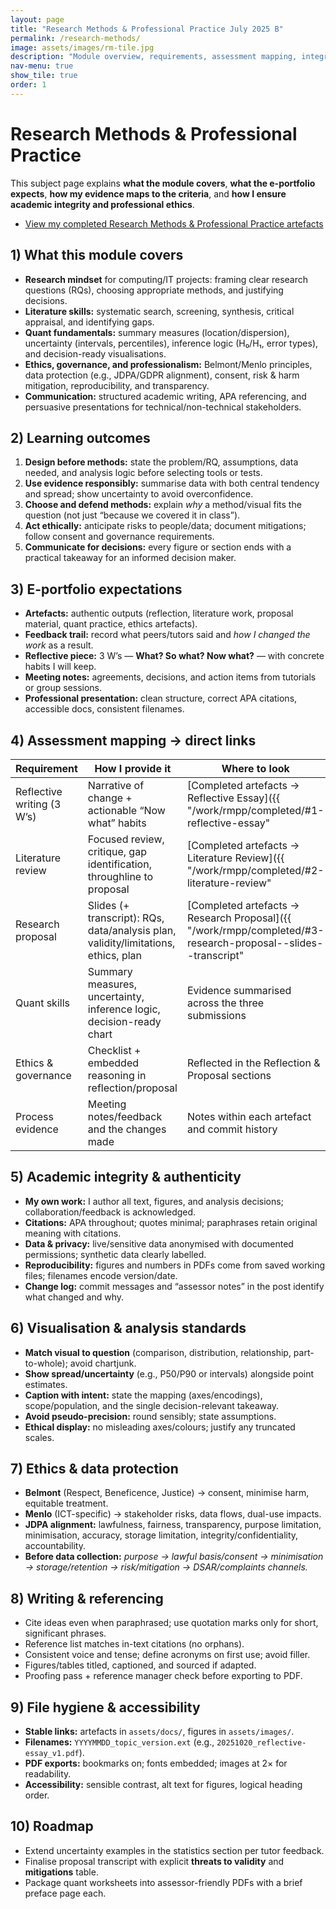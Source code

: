```yaml
---
layout: page
title: "Research Methods & Professional Practice July 2025 B"
permalink: /research-methods/
image: assets/images/rm-tile.jpg
description: "Module overview, requirements, assessment mapping, integrity, and evidence guide for my RM&PP e-portfolio."
nav-menu: true
show_tile: true
order: 1
---
```


# Research Methods & Professional Practice

This subject page explains **what the module covers**, **what the e-portfolio expects**, **how my evidence maps to the criteria**, and **how I ensure academic integrity and professional ethics**.

<ul class="actions">
  <li><a class="button primary" href="{{ "/work/rmpp/completed/" | relative_url }}">View my completed Research Methods & Professional Practice artefacts</a></li>
</ul>

## 1) What this module covers

- **Research mindset** for computing/IT projects: framing clear research questions (RQs), choosing appropriate methods, and justifying decisions.
- **Literature skills:** systematic search, screening, synthesis, critical appraisal, and identifying gaps.
- **Quant fundamentals:** summary measures (location/dispersion), uncertainty (intervals, percentiles), inference logic (H₀/H₁, error types), and decision-ready visualisations.
- **Ethics, governance, and professionalism:** Belmont/Menlo principles, data protection (e.g., JDPA/GDPR alignment), consent, risk & harm mitigation, reproducibility, and transparency.
- **Communication:** structured academic writing, APA referencing, and persuasive presentations for technical/non-technical stakeholders.

## 2) Learning outcomes 

1. **Design before methods:** state the problem/RQ, assumptions, data needed, and analysis logic before selecting tools or tests.  
2. **Use evidence responsibly:** summarise data with both central tendency and spread; show uncertainty to avoid overconfidence.  
3. **Choose and defend methods:** explain *why* a method/visual fits the question (not just “because we covered it in class”).  
4. **Act ethically:** anticipate risks to people/data; document mitigations; follow consent and governance requirements.  
5. **Communicate for decisions:** every figure or section ends with a practical takeaway for an informed decision maker.

## 3) E-portfolio expectations 

- **Artefacts:** authentic outputs (reflection, literature work, proposal material, quant practice, ethics artefacts).  
- **Feedback trail:** record what peers/tutors said and *how I changed the work* as a result.  
- **Reflective piece:** 3 W’s — **What? So what? Now what?** — with concrete habits I will keep.  
- **Meeting notes:** agreements, decisions, and action items from tutorials or group sessions.  
- **Professional presentation:** clean structure, correct APA citations, accessible docs, consistent filenames.

## 4) Assessment mapping → direct links

| Requirement | How I provide it | Where to look |
|---|---|---|
| Reflective writing (3 W’s) | Narrative of change + actionable “Now what” habits | [Completed artefacts → Reflective Essay]({{ "/work/rmpp/completed/#1-reflective-essay" | relative_url }}) |
| Literature review | Focused review, critique, gap identification, throughline to proposal | [Completed artefacts → Literature Review]({{ "/work/rmpp/completed/#2-literature-review" | relative_url }}) |
| Research proposal | Slides (+ transcript): RQs, data/analysis plan, validity/limitations, ethics, plan | [Completed artefacts → Research Proposal]({{ "/work/rmpp/completed/#3-research-proposal--slides--transcript" | relative_url }}) |
| Quant skills | Summary measures, uncertainty, inference logic, decision-ready chart | Evidence summarised across the three submissions |
| Ethics & governance | Checklist + embedded reasoning in reflection/proposal | Reflected in the Reflection & Proposal sections |
| Process evidence | Meeting notes/feedback and the changes made | Notes within each artefact and commit history |

## 5) Academic integrity & authenticity

- **My own work:** I author all text, figures, and analysis decisions; collaboration/feedback is acknowledged.  
- **Citations:** APA throughout; quotes minimal; paraphrases retain original meaning with citations.  
- **Data & privacy:** live/sensitive data anonymised with documented permissions; synthetic data clearly labelled.  
- **Reproducibility:** figures and numbers in PDFs come from saved working files; filenames encode version/date.  
- **Change log:** commit messages and “assessor notes” in the post identify what changed and why.

## 6) Visualisation & analysis standards

- **Match visual to question** (comparison, distribution, relationship, part-to-whole); avoid chartjunk.  
- **Show spread/uncertainty** (e.g., P50/P90 or intervals) alongside point estimates.  
- **Caption with intent:** state the mapping (axes/encodings), scope/population, and the single decision-relevant takeaway.  
- **Avoid pseudo-precision:** round sensibly; state assumptions.  
- **Ethical display:** no misleading axes/colours; justify any truncated scales.

## 7) Ethics & data protection

- **Belmont** (Respect, Beneficence, Justice) → consent, minimise harm, equitable treatment.  
- **Menlo** (ICT-specific) → stakeholder risks, data flows, dual-use impacts.  
- **JDPA alignment:** lawfulness, fairness, transparency, purpose limitation, minimisation, accuracy, storage limitation, integrity/confidentiality, accountability.  
- **Before data collection:** *purpose → lawful basis/consent → minimisation → storage/retention → risk/mitigation → DSAR/complaints channels.*

## 8) Writing & referencing 

- Cite ideas even when paraphrased; use quotation marks only for short, significant phrases.  
- Reference list matches in-text citations (no orphans).  
- Consistent voice and tense; define acronyms on first use; avoid filler.  
- Figures/tables titled, captioned, and sourced if adapted.  
- Proofing pass + reference manager check before exporting to PDF.

## 9) File hygiene & accessibility

- **Stable links:** artefacts in `assets/docs/`, figures in `assets/images/`.  
- **Filenames:** `YYYYMMDD_topic_version.ext` (e.g., `20251020_reflective-essay_v1.pdf`).  
- **PDF exports:** bookmarks on; fonts embedded; images at 2× for readability.  
- **Accessibility:** sensible contrast, alt text for figures, logical heading order.

## 10) Roadmap

- Extend uncertainty examples in the statistics section per tutor feedback.  
- Finalise proposal transcript with explicit **threats to validity** and **mitigations** table.  
- Package quant worksheets into assessor-friendly PDFs with a brief preface page each.
